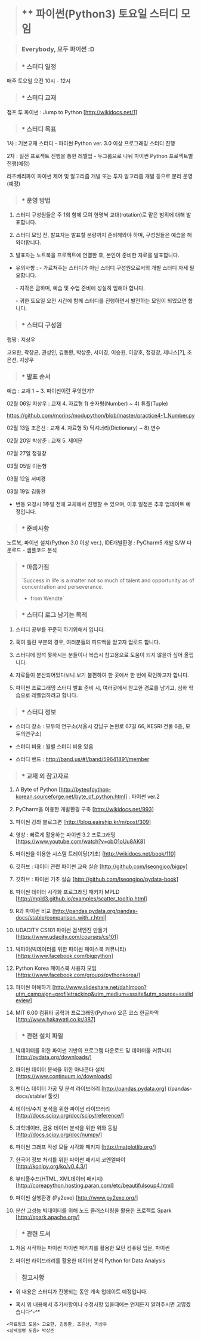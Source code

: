 > # ** 파이썬(Python3) 토요일 스터디 모임 

> ### Everybody, 모두 파이썬 :D  
  
> ###  * 스터디 일정   
   매주 토요일 오전 10시 - 12시 

> ###  * 스터디 교재  
   점프 투 파이썬 : Jump to Python [http://wikidocs.net/1]

> ###  * 스터디 목표
   <p> 
   1차 : 기본교재 스터디 - 파이썬 Python ver. 3.0 이상 프로그래밍 스터디 진행<p>
   2차 : 실전 프로젝트 진행을 통한 레벨업 - 두그룹으로 나눠 파이썬 Python 프로젝트별 진행(예정)<p>
         라즈베리파이 파이썬 제어 및 알고리즘 개발 또는 투자 알고리즘 개발 등으로 분리 운영(예정)<p> 

> ### * 운영 방법
   1) 스터디 구성원들은 주 1회 함께 모여 한명씩 교대(rotation)로 맡은 범위에 대해 발표합니다. <p>
   2) 스터디 모임 전, 발표자는 발표할 분량까지 준비해와야 하며, 구성원들은 예습을 해와야합니다. <p>
   3) 발표자는 노트북을 프로젝트에 연결한 후, 본인이 준비한 자료를 발표합니다. <p>
   * 유의사항 : - 가르쳐주는 스터디가 아닌 스터디 구성원으로서의 개별 스터디 자세 필요합니다. <p>
                     - 지각은 금하며, 예습 및 수업 준비에 성실히 임해야 합니다. <p>
                     - 귀한 토요일 오전 시간에 함께 스터디를 진행하면서 발전하는 모임이 되었으면 합니다. <p>

> ### * 스터디 구성원 
   랩짱 : 지상우 <p>
   고요한, 곽창균, 권성인, 김동환, 박상준, 서미경, 이승원, 이창호, 정경창, 제니스[?], 조은선, 지상우  <p>

> ### * 발표 순서
   예습 : 교재 1 ~ 3. 파이썬이란 무엇인가? <p>
   02월 06일 지상우 : 교재 4. 자료형 1) 숫자형(Number) ~ 4) 튜플(Tuple) <p>
   https://github.com/morins/modupython/blob/master/practice4-1_Number.py <p>
   02월 13일 조은선 : 교재 4. 자료형 5) 딕셔너리(Dictionary) ~ 8) 변수 <p>
   02월 20일 박상준 : 교재 5. 제어문  <p>
   02월 27일 정경창<p>
   03월 05일 이돈형<p>
   03월 12일 서미경<p>
   03월 19일 김동환 <p>
   * 변동 요청시 1주일 전에 교체해서 진행할 수 있으며, 이후 일정은 추후 업데이트 예정입니다. <p>

> ### * 준비사항
   노트북, 파이썬 설치(Python 3.0 이상 ver.), IDE개발환경 : PyCharm5 개발 S/W 다운로드 - 샘플코드 분석 <p>

> ### * 마음가짐 
>  `Success in life is a matter not so much of talent and opportunity as of concentration and perseverance. 
>  - from Wendte`

> ### * 스터디 로그 남기는 목적 
   1) 스터디 공부를 꾸준히 하기위해서 입니다. <p>
   2) 혹여 틀린 부분의 경우, 여러분들의 피드백을 얻고자 업로드 합니다. <p>
   3) 스터디에 참석 못하시는 분들이나 복습시 참고용으로 도움이 되지 않을까 싶어 올립니다. <p>
   4) 자료들이 분산되어있다보니 보기 불편하여 한 곳에서 한 번에 확인하고자 합니다. <p>
   5) 파이썬 프로그래밍 스터디 발표 준비 시, 여러곳에서 참고한 경로를 남기고, 심화 학습으로 레벨업하려고 합니다. <p>

> ###  * 스터디 정보 
  - 스터디 장소 : 모두의 연구소(서울시 강남구 논현로 67길 66, KESRI 건물 6층, 모두의연구소)<p>
  - 스터디 비용 : 월별 스터디 비용 있음  <p>
  - 스터디 밴드 : http://band.us/#!/band/59641891/member <p>

> ### * 교재 외 참고자료 
   1) A Byte of Python [http://byteofpython-korean.sourceforge.net/byte_of_python.html] : 파이썬 ver.2 <p>
   2) PyCharm을 이용한 개발환경 구축 [http://wikidocs.net/993]<p>
   3) 파이썬 강좌 블로그편 [http://blog.eairship.kr/m/post/309] <p>
   4) 영상 : 빠르게 활용하는 파이썬 3.2 프로그래밍 [https://www.youtube.com/watch?v=obO1oUu8AK8]<p>
   5) 파이썬을 이용한 시스템 트레이딩(기초) [http://wikidocs.net/book/110]<p>
   6) 깃허브 : 데이터 관련 파이썬 교육 실습 [http://github.com/lseongjoo/bigpy]<p>
   7) 깃허브 : 파이썬 기초 실습 [http://github.com/lseongjoo/pydata-book]<p>
   8) 파이썬 데이터 시각화 프로그래밍 패키지 MPLD [http://mpld3.github.io/examples/scatter_tooltip.html]<p>
   9) R과 파이썬 비교 [http://pandas.pydata.org/pandas-docs/stable/comparison_with_r.html]<p>
  10) UDACITY CS101 파이썬 검색엔진 만들기 [https://www.udacity.com/courses/cs101]<p>
  11) 빅파이(빅데이터를 위한 파이썬 페이스북 커뮤니티) [https://www.facebook.com/bigpython]<p>
  12) Python Korea 페이스북 사용자 모임 [https://www.facebook.com/groups/pythonkorea/]<p>
  13) 파이썬 이해하기 [http://www.slideshare.net/dahlmoon?utm_campaign=profiletracking&utm_medium=sssite&utm_source=ssslideview]<p>
  14) MIT 6.00 컴퓨터 공학과 프로그래밍(Python) 오픈 코스 한글자막 [http://www.hakawati.co.kr/387]<p>

> ### * 관련 설치 파일 
   1) 빅데이터를 위한 파이썬 기반의 프로그램 다운로드 및 데이터툴 커뮤니티 [http://pydata.org/downloads/]<p>
   2) 파이썬 데이터 분석을 위한 아나콘다 설치 [https://www.continuum.io/downloads]<p>
   3) 팬더스 데이터 가공 및 분석 라이브러리 [http://pandas.pydata.org] (/pandas-docs/stable/ 툴킷)<p>
   4) 데이터/수치 분석을 위한 파이썬 라이브러리 [http://docs.scipy.org/doc/scipy/reference/]<p>
   5) 과학데이터, 금융 데이터 분석을 위한 위와 동일 [http://docs.scipy.org/doc/numpy/]<p>
   6) 파이썬 그래프 작성 모듈 시각화 패키지 [http://matplotlib.org/]<p>
   7) 한국어 정보 처리를 위한 파이썬 패키지 코엔엘파이 [http://konlpy.org/ko/v0.4.3/]<p>
   8) 뷰티플수프(HTML, XML데이터 패키지)[http://coreapython.hosting.paran.com/etc/beautifulsoup4.html]<p>
   9) 파이썬 실행환경 (Py2exe) [http://www.py2exe.org/]<p>
   10) 분산 고성능 빅데이터를 위해 노드 클러스터링을 활용한 프로젝트 Spark [http://spark.apache.org/]<p>

> ### * 관련 도서 
   1) 처음 시작하는 파이썬 파이썬 패키지를 활용한 모던 컴퓨팅 입문, 파이썬 <p>
   2) 파이썬 라이브러리를 활용한 데이터 분석 Python for Data Analysis <p>



> ### 참고사항<p>
   - 위 내용은 스터디가 진행되는 동안 계속 업데이트 예정입니다. <p>
   - 혹시 위 내용에서 추가사항이나 수정사항 있을때에는 언제든지 알려주시면 고맙겠습니다^-^* <p>
   
    <자료링크 도움> 고요한, 김동환, 조은선, 지상우 
    <상세설명 도움> 박상준 

